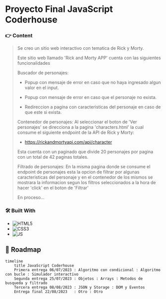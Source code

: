 # Proyecto Final JavaScript Coderhouse

### 👉 Content
> Se creo un sitio web interactivo con tematica de Rick y Morty.
> 
> Este sitio web llamado 'Rick and Morty APP' cuenta con las siguientes funcionalidades
> 
> Buscador de personajes:
> * Popup con mensaje de error en caso que no haya ingresado algun valor en el input.
> 
> * Popup con mensaje de error en caso que el personaje no exista.
> 
> * Redireccion a pagina con caracteristicas del personaje en caso de que este si exista.
>
> Contenedor de personajes:
> Al seleccionar el boton de 'Ver personajes' se direcciona a la pagina 'characters.html' la cual consume el siguiente endpoint de la API de Rick y Morty:
> * https://rickandmortyapi.com/api/character
>
> Esta cuenta con un paginado que divide 20 personajes por pagina con un total de 42 paginas totales.
>
> Filtrado de personajes:
> En la misma pagina donde se consume el endpoint de personajes esta la opcion de filtrar por algunas caracteristicas del personaje y en el contenedor de los mismos
> se mostrara la informacion segun los filtros seleccionados a la hora de hacer 'click' en el boton de 'Filtrar'
>
> En proceso...

### 🛠 Built With

* ![HTML5](https://img.shields.io/badge/html5-%23E34F26.svg?style=for-the-badge&logo=html5&logoColor=white)
* ![CSS3](https://img.shields.io/badge/css3-%231572B6.svg?style=for-the-badge&logo=css3&logoColor=white)
* ![JS](https://img.shields.io/badge/JavaScript-F7DF1E?style=for-the-badge&logo=javascript&logoColor=black)



##  📅 Roadmap

``` mermaid
timeline
    title JavaScript Coderhouse
    Primera entrega 06/07/2023 : Algoritmo con condicional : Algoritmo con bucle : Simulador interactivo
    Segunda entrega 25/07/2023 : Objetos : Arrays : Metodos de busqueda y filtrado 
    Tercera entrega 08/08/2023 : JSON y Storage : DOM y Eventos
    Entrega final 22/08/2023   : Otro : Otro
```
